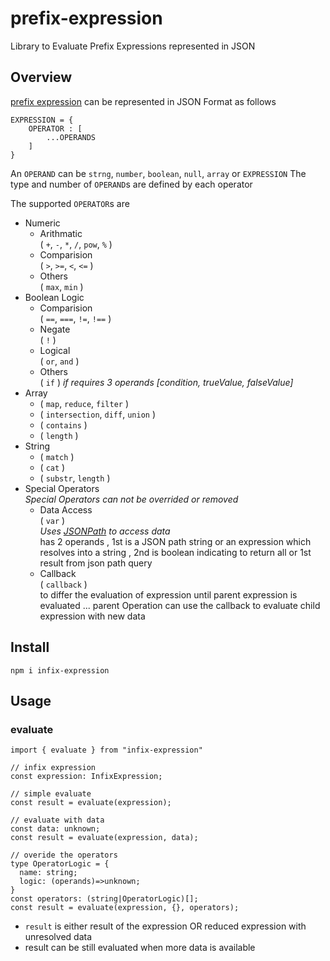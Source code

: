 # prefix-expression

Library to Evaluate Prefix Expressions represented in JSON

## Overview

[prefix expression](https://en.wikipedia.org/wiki/Polish_notation) can be represented in JSON Format as follows

```JS
EXPRESSION = {
    OPERATOR : [
        ...OPERANDS
    ]
}
```

An `OPERAND` can be `strng`, `number`, `boolean`, `null`, `array` or `EXPRESSION`
The type and number of `OPERAND`s are defined by each operator

The supported `OPERATOR`s are

- Numeric
  - Arithmatic  
    ( `+`, `-`, `*`, `/`, `pow`, `%` )
  - Comparision  
    ( `>`, `>=`, `<`, `<=` )
  - Others  
    ( `max`, `min` )
- Boolean Logic
  - Comparision  
    ( `==`, `===`, `!=`, `!==` )
  - Negate  
    ( `!` )
  - Logical  
    ( `or`, `and` )
  - Others  
    ( `if` ) _if requires 3 operands [condition, trueValue, falseValue]_
- Array
  - ( `map`, `reduce`, `filter` )
  - ( `intersection`, `diff`, `union` )
  - ( `contains` )
  - ( `length` )
- String
  - ( `match` )
  - ( `cat` )
  - ( `substr`, `length` )
- Special Operators  
   _Special Operators can not be overrided or removed_
  - Data Access  
    ( `var` )  
    _Uses [JSONPath](https://www.npmjs.com/package/jsonpath) to access data_  
    has 2 operands , 1st is a JSON path string or an expression which resolves into a string , 2nd is boolean indicating to return all or 1st result from json path query
  - Callback  
    ( `callback` )  
    to differ the evaluation of expression until parent expression is evaluated ... parent Operation can use the callback to evaluate child expression with new data

## Install

```SH
npm i infix-expression
```

## Usage

### evaluate

```TS
import { evaluate } from "infix-expression"

// infix expression
const expression: InfixExpression;

// simple evaluate
const result = evaluate(expression);

// evaluate with data
const data: unknown;
const result = evaluate(expression, data);

// overide the operators
type OperatorLogic = {
  name: string;
  logic: (operands)=>unknown;
}
const operators: (string|OperatorLogic)[];
const result = evaluate(expression, {}, operators);

```

- `result` is either result of the expression OR reduced expression with unresolved data
- result can be still evaluated when more data is available
